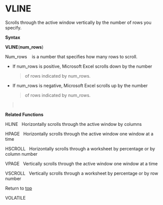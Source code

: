 VLINE
=====

Scrolls through the active window vertically by the number of rows you
specify.

**Syntax**

**VLINE**(**num\_rows**)

Num\_rows    is a number that specifies how many rows to scroll.

-   If num\_rows is positive, Microsoft Excel scrolls down by the number
    > of rows indicated by num\_rows.

-   If num\_rows is negative, Microsoft Excel scrolls up by the number
    > of rows indicated by num\_rows.

>  

**Related Functions**

HLINE   Horizontally scrolls through the active window by columns

HPAGE   Horizontally scrolls through the active window one window at a
time

HSCROLL   Horizontally scrolls through a worksheet by percentage or by
column number

VPAGE   Vertically scrolls through the active window one window at a
time

VSCROLL   Vertically scrolls through a worksheet by percentage or by row
number

Return to [top](#T)

VOLATILE
